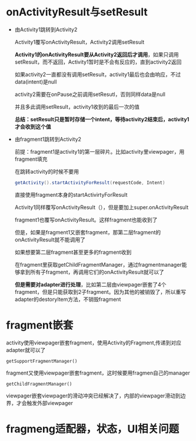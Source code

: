 # onActivityResult与setResult

* 由Activity1跳转到Activity2

  Activity1覆写onActivityResult，Activity2调用setResult

  

  **Activity1的onActivityResult要从Activity2返回后才调用**，如果只调用setResult，而不返回，Activity1暂时是不会有反应的，直到activity2返回

  如果activity2一直都没有调用setResult，activity1最后也会由响应，不过data(intent)是null

  activity2需要在onPause之前调用setResutl，否则同样data是null

  并且多此调用setResult，activity1收到的最后一次的值

  **总结：setResult只是暂时存储一个intent，等待activity2结束后，activity1才会收到这个值**

* 由fragment1跳转到Activity2

  前提：fragment1是activity1的第一层碎片。比如activity里viewpager，用fragment填充

  在跳转activity的时候不要用

  ```java
  getActivity().startActivityForResult(requestCode, Intent)
  ```

  直接使用fragment本身的startActivirtyForResult

  Activity1同样覆写onActivityResult（），但是要加上super.onActivityResult

  fragment1也覆写onActivityResult。这样fragment也能收到了

  

  但是，如果是fragment1又嵌套fragment，那第二层fragment的onActivityResult就不能调用了

  如果想要第二层fragment甚至更多的fragment收到

  在fragment里获取getChildFragmentManager，通过fragmentmanager能够拿到所有子fragment，再调用它们的onActivityResult就可以了

  **但是需要对adapter进行处理**，比如第二层由viewpager嵌套了4个fragment，但是只能获取到2子fragment。因为其他的被销毁了，所以重写adapter的destoryItem方法，不销毁fragment



# fragment嵌套

activity使用viewpager嵌套fragment，使用Activity的Fragment,传递到对应adapter就可以了

```
getSupportFragmentManager()
```

fragment又使用viewpager嵌套fragment，这时候要用fragmen自己的manager

```
getChildFragmentManager()
```

viewpager嵌套viewpager的滑动冲突已经解决了，内部的viewpager滑动到边界，才会触发外部viewpager

# fragmeng适配器，状态，UI相关问题